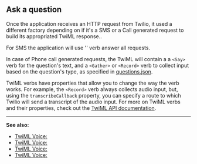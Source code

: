 ## Ask a question

Once the application receives an HTTP request from Twilio, it used a different
factory depending on if it's a SMS or a Call generated request to build its 
appropriated TwiML response..

For SMS the application will use '<Message>' verb answer all requests. 

In case of Phone call generated requests, the TwiML will contain a a `<Say>` 
verb for the question's text, and a `<Gather>` or `<Record>` verb to 
collect input based on the question's type, as specified in [questions.json](#1).

TwiML verbs have properties that allow you to change the way the verb works. 
For example, the ```<Record>``` verb always collects audio input, but, using 
the ```transcribeCallback``` property, you can specify a route to which Twilio 
will send a transcript of the audio input. For more on TwiML verbs and their 
properties, check out the [TwiML API documentation](https://www.twilio.com/docs/api/twiml).

---
**See also:**
- [TwiML Voice: <Say>](https://www.twilio.com/docs/api/twiml/say)
- [TwiML Voice: <Message>](https://www.twilio.com/docs/api/twiml/sms/message)
- [TwiML Voice: <Record>](https://www.twilio.com/docs/api/twiml/record)
- [TwiML Voice: <Gather>](https://www.twilio.com/docs/api/twiml/gather)
